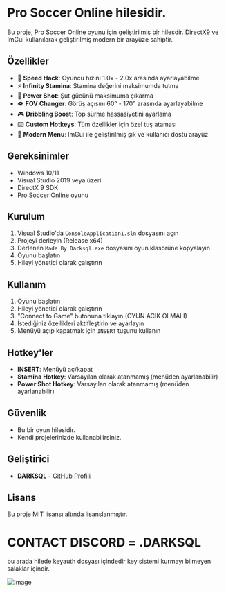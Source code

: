 # Pro Soccer Online hilesidir.

Bu proje, Pro Soccer Online oyunu için geliştirilmiş bir hilesdir. DirectX9 ve ImGui kullanılarak geliştirilmiş modern bir arayüze sahiptir.

## Özellikler

- 🏃 **Speed Hack**: Oyuncu hızını 1.0x - 2.0x arasında ayarlayabilme
- :zap: **Infinity Stamina**: Stamina değerini maksimumda tutma
- :dart: **Power Shot**: Şut gücünü maksimuma çıkarma
- :eye: **FOV Changer**: Görüş açısını 60° - 170° arasında ayarlayabilme
- :video_game: **Dribbling Boost**: Top sürme hassasiyetini ayarlama
- :keyboard: **Custom Hotkeys**: Tüm özellikler için özel tuş ataması
- :art: **Modern Menu**: ImGui ile geliştirilmiş şık ve kullanıcı dostu arayüz

## Gereksinimler

- Windows 10/11
- Visual Studio 2019 veya üzeri
- DirectX 9 SDK
- Pro Soccer Online oyunu

## Kurulum

1. Visual Studio'da `ConsoleApplication1.sln` dosyasını açın
2. Projeyi derleyin (Release x64)
3. Derlenen `Made By Darksql.exe` dosyasını oyun klasörüne kopyalayın
4. Oyunu başlatın
5. Hileyi yönetici olarak çalıştırın

## Kullanım

1. Oyunu başlatın
2. Hileyi yönetici olarak çalıştırın
3. "Connect to Game" butonuna tıklayın (OYUN ACIK OLMALI)
4. İstediğiniz özellikleri aktifleştirin ve ayarlayın
5. Menüyü açıp kapatmak için `INSERT` tuşunu kullanın

## Hotkey'ler

- **INSERT**: Menüyü aç/kapat
- **Stamina Hotkey**: Varsayılan olarak atanmamış (menüden ayarlanabilir)
- **Power Shot Hotkey**: Varsayılan olarak atanmamış (menüden ayarlanabilir)

## Güvenlik

- Bu bir oyun hilesidir.
- Kendi projelerinizde kullanabilirsiniz.

## Geliştirici

- **DARKSQL** - [GitHub Profili](https://github.com/darksql11)

## Lisans

Bu proje MIT lisansı altında lisanslanmıştır.

# CONTACT DISCORD = .DARKSQL

bu arada hilede keyauth dosyası içindedir key sistemi kurmayı bilmeyen salaklar içindir.

![image](https://github.com/user-attachments/assets/358a2a20-22cd-4ef8-8ec1-cf1539586f1a)

